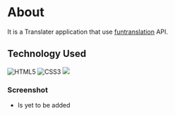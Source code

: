 # About

It is a Translater application that use [funtranslation](https://funtranslations.com/api/minion) API.

## Technology Used

![HTML5](https://img.shields.io/badge/html5-%23E34F26.svg?style=for-the-badge&logo=html5&logoColor=white)
![CSS3](https://img.shields.io/badge/css3-%231572B6.svg?style=for-the-badge&logo=css3&logoColor=white)
<img src = "https://img.shields.io/badge/JavaScript-323330?style=for-the-badge&logo=javascript&logoColor=F7DF1E">

### Screenshot
 - Is yet to be added